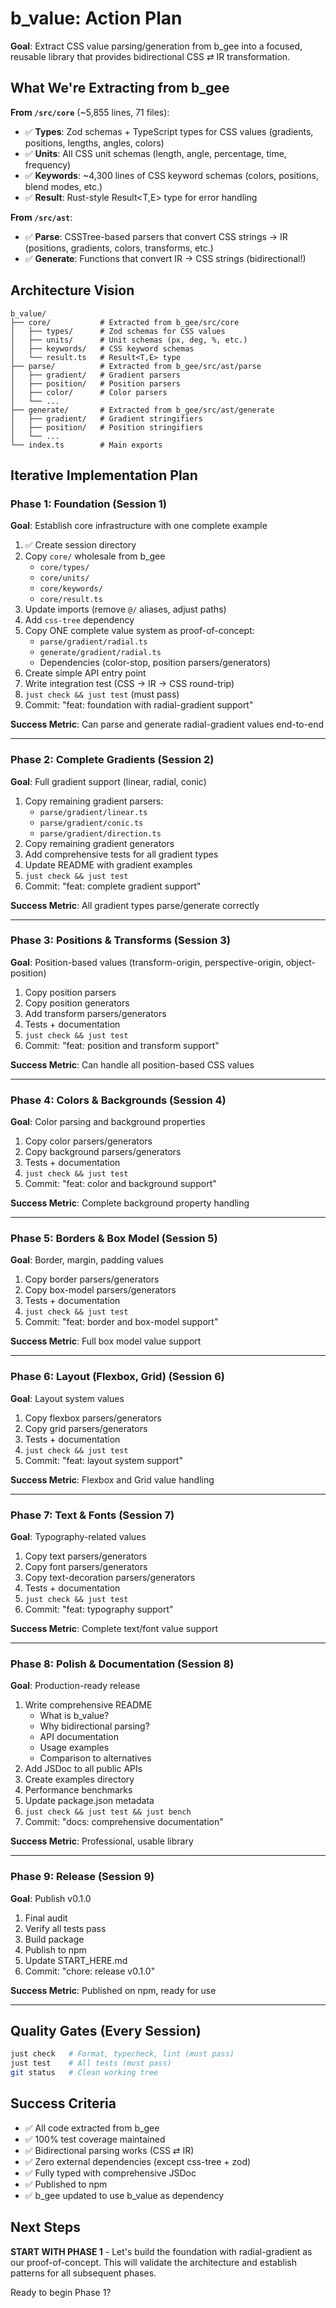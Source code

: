 # b_value: Action Plan

**Goal**: Extract CSS value parsing/generation from b_gee into a focused, reusable library that provides bidirectional CSS ⇄ IR transformation.

## What We're Extracting from b_gee

**From `/src/core`** (~5,855 lines, 71 files):
- ✅ **Types**: Zod schemas + TypeScript types for CSS values (gradients, positions, lengths, angles, colors)
- ✅ **Units**: All CSS unit schemas (length, angle, percentage, time, frequency)
- ✅ **Keywords**: ~4,300 lines of CSS keyword schemas (colors, positions, blend modes, etc.)
- ✅ **Result**: Rust-style Result<T,E> type for error handling

**From `/src/ast`**:
- ✅ **Parse**: CSSTree-based parsers that convert CSS strings → IR (positions, gradients, colors, transforms, etc.)
- ✅ **Generate**: Functions that convert IR → CSS strings (bidirectional!)

## Architecture Vision

```
b_value/
├── core/           # Extracted from b_gee/src/core
│   ├── types/      # Zod schemas for CSS values
│   ├── units/      # Unit schemas (px, deg, %, etc.)
│   ├── keywords/   # CSS keyword schemas
│   └── result.ts   # Result<T,E> type
├── parse/          # Extracted from b_gee/src/ast/parse
│   ├── gradient/   # Gradient parsers
│   ├── position/   # Position parsers
│   ├── color/      # Color parsers
│   └── ...
├── generate/       # Extracted from b_gee/src/ast/generate
│   ├── gradient/   # Gradient stringifiers
│   ├── position/   # Position stringifiers
│   └── ...
└── index.ts        # Main exports
```

## Iterative Implementation Plan

### Phase 1: Foundation (Session 1)
**Goal**: Establish core infrastructure with one complete example

1. ✅ Create session directory
2. Copy `core/` wholesale from b_gee
   - `core/types/`
   - `core/units/`
   - `core/keywords/`
   - `core/result.ts`
3. Update imports (remove `@/` aliases, adjust paths)
4. Add `css-tree` dependency
5. Copy ONE complete value system as proof-of-concept:
   - `parse/gradient/radial.ts`
   - `generate/gradient/radial.ts`
   - Dependencies (color-stop, position parsers/generators)
6. Create simple API entry point
7. Write integration test (CSS → IR → CSS round-trip)
8. `just check && just test` (must pass)
9. Commit: "feat: foundation with radial-gradient support"

**Success Metric**: Can parse and generate radial-gradient values end-to-end

---

### Phase 2: Complete Gradients (Session 2)
**Goal**: Full gradient support (linear, radial, conic)

1. Copy remaining gradient parsers:
   - `parse/gradient/linear.ts`
   - `parse/gradient/conic.ts`
   - `parse/gradient/direction.ts`
2. Copy remaining gradient generators
3. Add comprehensive tests for all gradient types
4. Update README with gradient examples
5. `just check && just test`
6. Commit: "feat: complete gradient support"

**Success Metric**: All gradient types parse/generate correctly

---

### Phase 3: Positions & Transforms (Session 3)
**Goal**: Position-based values (transform-origin, perspective-origin, object-position)

1. Copy position parsers
2. Copy position generators
3. Add transform parsers/generators
4. Tests + documentation
5. `just check && just test`
6. Commit: "feat: position and transform support"

**Success Metric**: Can handle all position-based CSS values

---

### Phase 4: Colors & Backgrounds (Session 4)
**Goal**: Color parsing and background properties

1. Copy color parsers/generators
2. Copy background parsers/generators
3. Tests + documentation
4. `just check && just test`
5. Commit: "feat: color and background support"

**Success Metric**: Complete background property handling

---

### Phase 5: Borders & Box Model (Session 5)
**Goal**: Border, margin, padding values

1. Copy border parsers/generators
2. Copy box-model parsers/generators
3. Tests + documentation
4. `just check && just test`
5. Commit: "feat: border and box-model support"

**Success Metric**: Full box model value support

---

### Phase 6: Layout (Flexbox, Grid) (Session 6)
**Goal**: Layout system values

1. Copy flexbox parsers/generators
2. Copy grid parsers/generators
3. Tests + documentation
4. `just check && just test`
5. Commit: "feat: layout system support"

**Success Metric**: Flexbox and Grid value handling

---

### Phase 7: Text & Fonts (Session 7)
**Goal**: Typography-related values

1. Copy text parsers/generators
2. Copy font parsers/generators
3. Copy text-decoration parsers/generators
4. Tests + documentation
5. `just check && just test`
6. Commit: "feat: typography support"

**Success Metric**: Complete text/font value support

---

### Phase 8: Polish & Documentation (Session 8)
**Goal**: Production-ready release

1. Write comprehensive README
   - What is b_value?
   - Why bidirectional parsing?
   - API documentation
   - Usage examples
   - Comparison to alternatives
2. Add JSDoc to all public APIs
3. Create examples directory
4. Performance benchmarks
5. Update package.json metadata
6. `just check && just test && just bench`
7. Commit: "docs: comprehensive documentation"

**Success Metric**: Professional, usable library

---

### Phase 9: Release (Session 9)
**Goal**: Publish v0.1.0

1. Final audit
2. Verify all tests pass
3. Build package
4. Publish to npm
5. Update START_HERE.md
6. Commit: "chore: release v0.1.0"

**Success Metric**: Published on npm, ready for use

---

## Quality Gates (Every Session)

```bash
just check   # Format, typecheck, lint (must pass)
just test    # All tests (must pass)
git status   # Clean working tree
```

## Success Criteria

- ✅ All code extracted from b_gee
- ✅ 100% test coverage maintained
- ✅ Bidirectional parsing works (CSS ⇄ IR)
- ✅ Zero external dependencies (except css-tree + zod)
- ✅ Fully typed with comprehensive JSDoc
- ✅ Published to npm
- ✅ b_gee updated to use b_value as dependency

## Next Steps

**START WITH PHASE 1** - Let's build the foundation with radial-gradient as our proof-of-concept. This will validate the architecture and establish patterns for all subsequent phases.

Ready to begin Phase 1?
